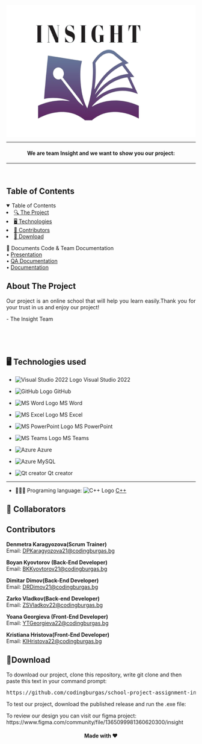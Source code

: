 <p align="center">
     <img align="center" src="./Resources/Images/Insight-logo.png" alt="Insight logo" width="550", height="350">
</p>
    
    
<hr>
    <h4 align="center">We are team Insight and we want to show you our project:</h4>

<hr>


<br>
    
<!-- 📋 TABLE OF CONTENTS -->
<h2 id="table-of-contents">Table of Contents</h2>
    
<details open="open">
    <summary>Table of Contents</summary>
    <li><a href="#about-the-project"> 🔍 The Project</a></li>
    <li><a href="#used-technologies"> 🖥️ Technologies</a></li>
    <li><a href="#contributors"> 🧑 Contributors</a></li>
    <li><a href="#download">   🚀 Download</a></li>
</details>

📄 Documents Code & Team Documentation <br>
 • [Presentation](https://codingburgas-my.sharepoint.com/:p:/g/personal/zsvladkov22_codingburgas_bg/EUOMM3kPgKxEp2Nx4MN3izEBUYaiPdqe2gd44uIG84U0SQ?e=9JuhFd) <br>
 • [QA Documentation](https://codingburgas-my.sharepoint.com/:x:/g/personal/zsvladkov22_codingburgas_bg/ETZthrop4AFNgs13_3TotkwBPBV19teivn9fbDVsMPb2nA?e=0ndwJM) <br>
 • [Documentation](https://codingburgas-my.sharepoint.com/:w:/g/personal/zsvladkov22_codingburgas_bg/ETYzkuTSf0ZAlIEd1QasBkMBgEOC5fErbnFYDy9jmrtsgQ?e=5PQHAt)

<!-- 🔍ABOUT THE PROJECT -->
<h2 id="about-the-project">About The Project</h2>
    
<p align ="justify">
    Our project is an online school that will help you learn easily.Thank you for your trust in us and enjoy our project!
</p>
<p> - The Insight Team </p>
    
<br>              
    
</details>
    
</td></tr></table>
<p></p>
    
    
</p>
    
    
<br>
    
    
    
## 🖥️ Technologies used <a name="technologies"></a>
- <img src="https://upload.wikimedia.org/wikipedia/commons/thumb/2/2c/Visual_Studio_Icon_2022.svg/1200px-Visual_Studio_Icon_2022.svg.png" width="20" alt="Visual Studio 2022 Logo"> Visual Studio 2022
- <img src="https://github.githubassets.com/images/modules/logos_page/GitHub-Mark.png" width="20" alt="GitHub Logo"> GitHub
- <img src="https://upload.wikimedia.org/wikipedia/commons/thumb/f/fd/Microsoft_Office_Word_%282019%E2%80%93present%29.svg/2203px-Microsoft_Office_Word_%282019%E2%80%93present%29.svg.png" width="20" alt="MS Word Logo"> MS Word
- <img src="https://upload.wikimedia.org/wikipedia/commons/thumb/3/34/Microsoft_Office_Excel_%282019%E2%80%93present%29.svg/2203px-Microsoft_Office_Excel_%282019%E2%80%93present%29.svg.png" width="20" alt="MS Excel Logo"> MS Excel
- <img src="https://upload.wikimedia.org/wikipedia/commons/3/3b/Microsoft_PowerPoint_Logo.png" width="20" alt="MS PowerPoint Logo"> MS PowerPoint
- <img src="https://upload.wikimedia.org/wikipedia/commons/thumb/c/c9/Microsoft_Office_Teams_%282018%E2%80%93present%29.svg/2203px-Microsoft_Office_Teams_%282018%E2%80%93present%29.svg.png" width="20" alt="MS Teams Logo"> MS Teams

- <img src="https://arunpotti.files.wordpress.com/2021/12/microsoft_azure.svg_.png" width="20" alt="Azure"> Azure
- <img src="https://cdn-icons-png.flaticon.com/512/5968/5968313.png" width="20" alt="Azure"> MySQL

- <img src="https://upload.wikimedia.org/wikipedia/commons/thumb/8/81/Qt_logo_neon_2022.svg/1200px-Qt_logo_neon_2022.svg.png" width="20" alt="Qt creator"> Qt creator
-----------------------------------------------------------------------------------------------------------------------------------
- 👩🏻‍💻 Programing language: <img src="https://brandslogos.com/wp-content/uploads/thumbs/c-logo-vector.svg" width="20" alt="C++ Logo"> <a href="https://cplusplus.com/">C++</a>
    
    
    
## 🧑 Collaborators <a name="collaborators"></a>
<h2 id="contributors">Contributors</h2>
    
<p>
    
    
<b>Denmetra Karagyozova(Scrum Trainer)</b> <br>
    Email: <a>DPKaragyozova21@codingburgas.bg</a> <br>
    
<b>Boyan Kyovtorov (Back-End Developer)</b> <br>
    Email: <a>BKKyovtorov21@codingburgas.bg</a> <br>
    
<b>Dimitar Dimov(Back-End Developer)</b> <br>
    Email: <a>DRDimov21@codingburgas.bg</a> <br>

<b>Zarko Vladkov(Back-end Developer)</b> <br>
Email: <a>ZSVladkov22@codingburgas.bg</a> <br>

<b>Yoana Georgieva (Front-End Developer)</b> <br>
Email: <a>YTGeorgieva22@codingburgas.bg</a> <br>

<b>Kristiana Hristova(Front-End Developer)</b> <br>
Email: <a>KIHristova22@codingburgas.bg</a> <br>

</p>
    
<h2 id="download">🚀Download</h2>
    
<p>To download our project, clone this repository, write git clone and then paste this text in your command prompt:</p>
    
<pre>https://github.com/codingburgas/school-project-assignment-insight.git</pre>

<p>To test our project, download the published release and run the .exe file:</p>

<p>To review our design you can visit our figma project: https://www.figma.com/community/file/1365099981360620300/insight</p>
<h4 align="center"> Made with ❤️
